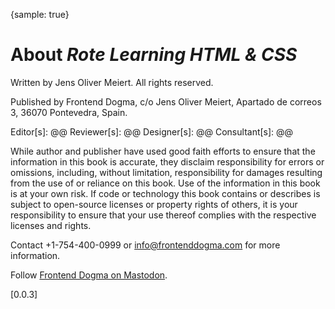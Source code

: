 {sample: true}
# About _Rote Learning HTML & CSS_

Written by Jens Oliver Meiert. All rights reserved.

Published by Frontend Dogma, c/o Jens Oliver Meiert, Apartado de correos 3, 36070 Pontevedra, Spain.

Editor[s]: @@
Reviewer[s]: @@
Designer[s]: @@
Consultant[s]: @@

While author and publisher have used good faith efforts to ensure that the information in this book is accurate, they disclaim responsibility for errors or omissions, including, without limitation, responsibility for damages resulting from the use of or reliance on this book. Use of the information in this book is at your own risk. If code or technology this book contains or describes is subject to open-source licenses or property rights of others, it is your responsibility to ensure that your use thereof complies with the respective licenses and rights.

Contact +1-754-400-0999 or info@frontenddogma.com for more information.

Follow [Frontend Dogma on Mastodon](https://mas.to/@frontenddogma).

[0.0.3]